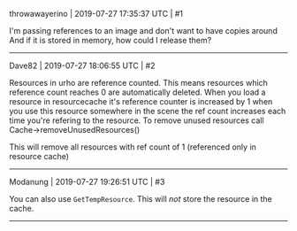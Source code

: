 throwawayerino | 2019-07-27 17:35:37 UTC | #1

I'm passing references to an image and don't want to have copies around
And if it is stored in memory, how could I release them?

-------------------------

Dave82 | 2019-07-27 18:06:55 UTC | #2

Resources in urho are reference counted. This means resources which reference count reaches 0 are automatically deleted. When you load a resource in resourcecache it's reference counter is increased by 1 when you use this resource somewhere in the scene the ref count increases each time you're refering to the resource. To remove unused resources call 
Cache->removeUnusedResources()

This will remove all resources with ref count of 1 (referenced only in resource cache)

-------------------------

Modanung | 2019-07-27 19:26:51 UTC | #3

You can also use `GetTempResource`. This will _not_ store the resource in the cache.

-------------------------

